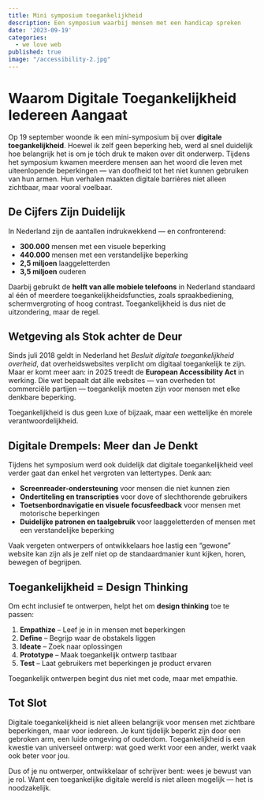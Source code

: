 ```yaml
---
title: Mini symposium toegankelijkheid
description: Een symposium waarbij mensen met een handicap spreken
date: '2023-09-19'
categories:
  - we love web
published: true
image: "/accessibility-2.jpg"
---
```

# Waarom Digitale Toegankelijkheid Iedereen Aangaat

Op 19 september woonde ik een mini-symposium bij over **digitale toegankelijkheid**. Hoewel ik zelf geen beperking heb, werd al snel duidelijk hoe belangrijk het is om je tóch druk te maken over dit onderwerp. Tijdens het symposium kwamen meerdere mensen aan het woord die leven met uiteenlopende beperkingen — van doofheid tot het niet kunnen gebruiken van hun armen. Hun verhalen maakten digitale barrières niet alleen zichtbaar, maar vooral voelbaar.

## De Cijfers Zijn Duidelijk

In Nederland zijn de aantallen indrukwekkend — en confronterend:

- **300.000** mensen met een visuele beperking  
- **440.000** mensen met een verstandelijke beperking  
- **2,5 miljoen** laaggeletterden  
- **3,5 miljoen** ouderen  

Daarbij gebruikt de **helft van alle mobiele telefoons** in Nederland standaard al één of meerdere toegankelijkheidsfuncties, zoals spraakbediening, schermvergroting of hoog contrast. Toegankelijkheid is dus niet de uitzondering, maar de regel.

## Wetgeving als Stok achter de Deur

Sinds juli 2018 geldt in Nederland het *Besluit digitale toegankelijkheid overheid*, dat overheidswebsites verplicht om digitaal toegankelijk te zijn. Maar er komt meer aan: in 2025 treedt de **European Accessibility Act** in werking. Die wet bepaalt dat álle websites — van overheden tot commerciële partijen — toegankelijk moeten zijn voor mensen met elke denkbare beperking.

Toegankelijkheid is dus geen luxe of bijzaak, maar een wettelijke én morele verantwoordelijkheid.

## Digitale Drempels: Meer dan Je Denkt

Tijdens het symposium werd ook duidelijk dat digitale toegankelijkheid veel verder gaat dan enkel het vergroten van lettertypes. Denk aan:

- **Screenreader-ondersteuning** voor mensen die niet kunnen zien  
- **Ondertiteling en transcripties** voor dove of slechthorende gebruikers  
- **Toetsenbordnavigatie en visuele focusfeedback** voor mensen met motorische beperkingen  
- **Duidelijke patronen en taalgebruik** voor laaggeletterden of mensen met een verstandelijke beperking  

Vaak vergeten ontwerpers of ontwikkelaars hoe lastig een “gewone” website kan zijn als je zelf niet op de standaardmanier kunt kijken, horen, bewegen of begrijpen.

## Toegankelijkheid = Design Thinking

Om echt inclusief te ontwerpen, helpt het om **design thinking** toe te passen:

1. **Empathize** – Leef je in in mensen met beperkingen  
2. **Define** – Begrijp waar de obstakels liggen  
3. **Ideate** – Zoek naar oplossingen  
4. **Prototype** – Maak toegankelijk ontwerp tastbaar  
5. **Test** – Laat gebruikers met beperkingen je product ervaren  

Toegankelijk ontwerpen begint dus niet met code, maar met empathie.

## Tot Slot

Digitale toegankelijkheid is niet alleen belangrijk voor mensen met zichtbare beperkingen, maar voor iedereen. Je kunt tijdelijk beperkt zijn door een gebroken arm, een luide omgeving of ouderdom. Toegankelijkheid is een kwestie van universeel ontwerp: wat goed werkt voor een ander, werkt vaak ook beter voor jou.

Dus of je nu ontwerper, ontwikkelaar of schrijver bent: wees je bewust van je rol. Want een toegankelijke digitale wereld is niet alleen mogelijk — het is noodzakelijk.
